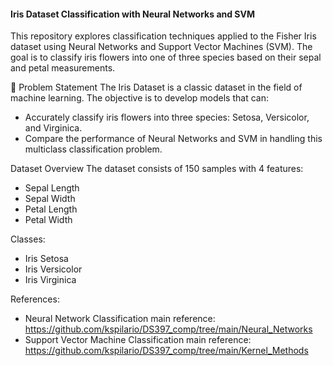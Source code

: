 #### Iris Dataset Classification with Neural Networks and SVM
This repository explores classification techniques applied to the Fisher Iris dataset using Neural Networks and Support Vector Machines (SVM). The goal is to classify iris flowers into one of three species based on their sepal and petal measurements.

🌸 Problem Statement
The Iris Dataset is a classic dataset in the field of machine learning. The objective is to develop models that can:

* Accurately classify iris flowers into three species: Setosa, Versicolor, and Virginica.
* Compare the performance of Neural Networks and SVM in handling this multiclass classification problem.

Dataset Overview
The dataset consists of 150 samples with 4 features:
* Sepal Length
* Sepal Width
* Petal Length
* Petal Width

Classes:
* Iris Setosa
* Iris Versicolor
* Iris Virginica

References:

* Neural Network Classification main reference: https://github.com/kspilario/DS397_comp/tree/main/Neural_Networks
* Support Vector Machine Classification main reference: https://github.com/kspilario/DS397_comp/tree/main/Kernel_Methods
